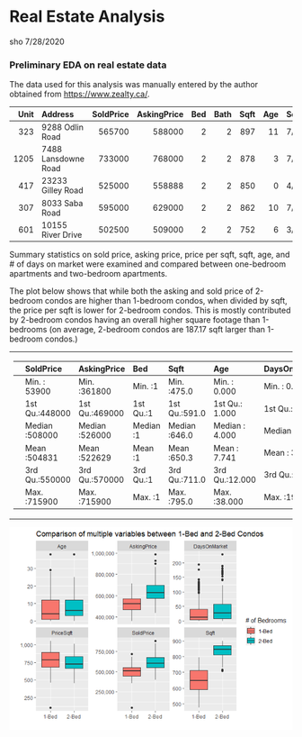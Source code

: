 Real Estate Analysis
================
sho
7/28/2020

### Preliminary EDA on real estate data

The data used for this analysis was manually entered by the author
obtained from <https://www.zealty.ca/>.

| Unit | Address             | SoldPrice | AskingPrice | Bed | Bath | Sqft | Age | SoldDate  | DaysOnMarket | PriceSqft | Floor |
| ---: | :------------------ | --------: | ----------: | --: | ---: | ---: | --: | :-------- | -----------: | --------: | ----: |
|  323 | 9288 Odlin Road     |    565700 |      588000 |   2 |    2 |  897 |  11 | 7/13/2020 |            6 |  630.6577 |     3 |
| 1205 | 7488 Lansdowne Road |    733000 |      768000 |   2 |    2 |  878 |   3 | 7/17/2020 |           21 |  834.8519 |    12 |
|  417 | 23233 Gilley Road   |    525000 |      558888 |   2 |    2 |  850 |   0 | 4/1/2020  |          160 |  617.6471 |     4 |
|  307 | 8033 Saba Road      |    595000 |      629000 |   2 |    2 |  862 |  10 | 7/8/2020  |           93 |  690.2552 |     3 |
|  601 | 10155 River Drive   |    502500 |      509000 |   2 |    2 |  752 |   6 | 3/10/2020 |            7 |  668.2181 |     6 |

Summary statistics on sold price, asking price, price per sqft, sqft,
age, and \# of days on market were examined and compared between
one-bedroom apartments and two-bedroom apartments.

The plot below shows that while both the asking and sold price of
2-bedroom condos are higher than 1-bedroom condos, when divided by sqft,
the price per sqft is lower for 2-bedroom condos. This is mostly
contributed by 2-bedroom condos having an overall higher square footage
than 1-bedrooms (on average, 2-bedroom condos are 187.17 sqft larger
than 1-bedroom condos.)

<table class="kable_wrapper">

<tbody>

<tr>

<td>

|  | SoldPrice      | AskingPrice    | Bed       | Sqft          | Age            | DaysOnMarket   | PriceSqft      |
| :- | :------------- | :------------- | :-------- | :------------ | :------------- | :------------- | :------------- |
|  | Min. : 53900   | Min. :361800   | Min. :1   | Min. :475.0   | Min. : 0.000   | Min. : 0.00    | Min. : 103.9   |
|  | 1st Qu.:448000 | 1st Qu.:469000 | 1st Qu.:1 | 1st Qu.:591.0 | 1st Qu.: 1.000 | 1st Qu.: 5.00  | 1st Qu.: 683.5 |
|  | Median :508000 | Median :526000 | Median :1 | Median :646.0 | Median : 4.000 | Median : 13.00 | Median : 786.8 |
|  | Mean :504831   | Mean :522629   | Mean :1   | Mean :650.3   | Mean : 7.741   | Mean : 31.15   | Mean : 783.1   |
|  | 3rd Qu.:550000 | 3rd Qu.:570000 | 3rd Qu.:1 | 3rd Qu.:711.0 | 3rd Qu.:12.000 | 3rd Qu.: 41.00 | 3rd Qu.: 895.3 |
|  | Max. :715900   | Max. :715900   | Max. :1   | Max. :795.0   | Max. :38.000   | Max. :194.00   | Max. :1058.2   |

</td>

<td>

|  | SoldPrice      | AskingPrice    | Bed       | Sqft          | Age            | DaysOnMarket   | PriceSqft      |
| :- | :------------- | :------------- | :-------- | :------------ | :------------- | :------------- | :------------- |
|  | Min. :400000   | Min. :438000   | Min. :2   | Min. :709.0   | Min. : 0.000   | Min. : 0.00    | Min. : 455.1   |
|  | 1st Qu.:550000 | 1st Qu.:573975 | 1st Qu.:2 | 1st Qu.:811.0 | 1st Qu.: 3.000 | 1st Qu.: 9.00  | 1st Qu.: 664.2 |
|  | Median :602750 | Median :629000 | Median :2 | Median :845.0 | Median : 6.000 | Median : 27.00 | Median : 727.7 |
|  | Mean :619565   | Mean :645807   | Mean :2   | Mean :837.5   | Mean : 7.855   | Mean : 43.29   | Mean : 740.5   |
|  | 3rd Qu.:675750 | 3rd Qu.:699900 | 3rd Qu.:2 | 3rd Qu.:870.0 | 3rd Qu.:12.000 | 3rd Qu.: 57.75 | 3rd Qu.: 831.1 |
|  | Max. :880000   | Max. :989000   | Max. :2   | Max. :900.0   | Max. :38.000   | Max. :229.00   | Max. :1017.3   |

</td>

</tr>

</tbody>

</table>

![](realestateanalysis_files/figure-gfm/EDA-1.png)<!-- -->

